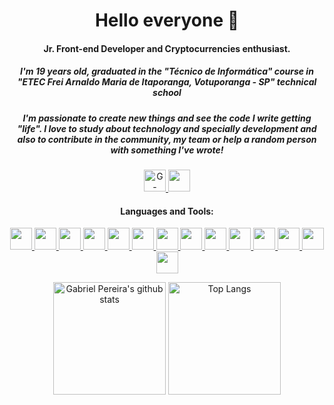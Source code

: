 <h1 align="center">Hello everyone 👋</h1>
<h4 align="center">Jr. Front-end Developer and Cryptocurrencies enthusiast.</h4>
<h5 align="center">
  I'm 19 years old, graduated in the "Técnico de Informática" course in "ETEC Frei Arnaldo Maria de Itaporanga, Votuporanga - SP" technical school
</h5>
<h5 align="center">
  I'm passionate to create new things and see the code I write getting "life". I love to study about technology and specially development and also to contribute in the community, my team or help a random person with something I've wrote!
</h5>

<p align="center">
  <a href="mailto:ggonpereira@gmail.com" target="_blank">
    <img
      src="https://img.shields.io/badge/gmail-D14836?&style=for-the-badge&logo=gmail&logoColor=white"
      alt="G-mail"
      height="35"
    />
  </a>
  <a
    href="https://www.linkedin.com/in/gabriel-gonçalves-pereira/"
    target="_blank"
  >
    <img
      src="https://img.shields.io/badge/linkedin-%230077B5.svg?&style=for-the-badge&logo=linkedin&logoColor=white"
      height="35"
    />
  </a>
</p>

<h4 align="center">Languages and Tools:</h4>

<p align="center">
  <a href="https://getbootstrap.com" target="_blank">
    <img src="https://img.shields.io/badge/Bootstrap-20232A?style=for-the-badge&logo=bootstrap&logoColor=61DAFB" height="35" />
  </a>
  <a href="https://pt-br.reactjs.org/" target="_blank">
    <img height="35" src="https://img.shields.io/badge/React-20232A?style=for-the-badge&logo=react&logoColor=61DAFB">
  </a>
  <a href="https://styled-components.com/" target="_blank">
	<img height="35" src="https://img.shields.io/badge/styled%20components-20232A?style=for-the-badge&logo=styledcomponents&logoColor=D986C8">
  </a>
  <a href="https://www.w3schools.com/css/" target="_blank">
	<img height="35" src="https://img.shields.io/badge/CSS3-1572B6?style=for-the-badge&logo=css3&logoColor=white">
  </a>
  <a href="https://git-scm.com/" target="_blank">
    <img height="35" src="https://img.shields.io/badge/Git-F05032?style=for-the-badge&logo=git&logoColor=white">
  </a>
  <a href="https://www.w3.org/html/" target="_blank">
    <img height="35" src="https://img.shields.io/badge/HTML5-E34F26?style=for-the-badge&logo=html5&logoColor=white">
  </a>
  <a href="https://sass-lang.com/" target="_blank">
    <img height="35" src="https://img.shields.io/badge/Sass-CC6699?style=for-the-badge&logo=sass&logoColor=white">
  </a>
  <a href="https://developer.mozilla.org/en-US/docs/Web/JavaScript" target="_blank">
    <img height="35" src="https://img.shields.io/badge/JavaScript-F7DF1E?style=for-the-badge&logo=javascript&logoColor=black">
  </a>
  <a href="https://www.typescriptlang.org/" target="_blank">
    <img height="35" src="https://img.shields.io/badge/TypeScript-007ACC?style=for-the-badge&logo=typescript&logoColor=white">
  </a>
  <a href="https://jestjs.io/" target="_blank">
    <img src="https://img.shields.io/badge/Jest-99425b?style=for-the-badge&logo=jest&logoColor=white" height="35" />
  </a>
  <a href="https://www.linux.org/" target="_blank">
    <img src="https://img.shields.io/badge/Linux-f7c408?style=for-the-badge&logo=linux&logoColor=333333" height="35" />
  </a>
  <a href="https://pt.wikipedia.org/wiki/Microsoft_Windows" target="_blank">
    <img src="https://img.shields.io/badge/windows-00aeef?style=for-the-badge&logo=windows&logoColor=white" height="35" />
  </a>
  <a href="https://br.wordpress.org/" target="_blank">
    <img src="https://img.shields.io/badge/wordpress-434140?style=for-the-badge&logo=wordpress&logoColor=white" height="35" />
  </a>
  <a href="https://www.json.org/json-en.html"><img height="35" src="https://img.shields.io/badge/json-5E5C5C?style=for-the-badge&logo=json&logoColor=white"></a>
</p>

<p align="center">
  <img
    height="180em"
    alt="Gabriel Pereira's github stats"
    src="https://github-readme-stats.vercel.app/api?username=ggonpereira&count_private=true&theme=dracula&hide=issues,contribs"
  />
  <img
    height="180em"
    alt="Top Langs"
    src="https://github-readme-stats.vercel.app/api/top-langs/?username=ggonpereira&layout=compact&langs_count=8&theme=dracula"
  />
</p>
